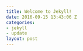 ```yaml
---
title: Welcome to Jekyll!
date: 2016-09-15 13:43:06 Z
categories:
- jekyll
- update
layout: post
---
```


